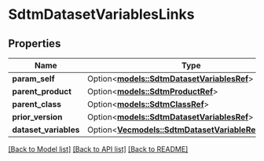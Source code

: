# SdtmDatasetVariablesLinks

## Properties

Name | Type | Description | Notes
------------ | ------------- | ------------- | -------------
**param_self** | Option<[**models::SdtmDatasetVariablesRef**](SdtmDatasetVariablesRef.md)> |  | [optional]
**parent_product** | Option<[**models::SdtmProductRef**](SdtmProductRef.md)> |  | [optional]
**parent_class** | Option<[**models::SdtmClassRef**](SdtmClassRef.md)> |  | [optional]
**prior_version** | Option<[**models::SdtmDatasetVariablesRef**](SdtmDatasetVariablesRef.md)> |  | [optional]
**dataset_variables** | Option<[**Vec<models::SdtmDatasetVariableRefElement>**](SdtmDatasetVariableRefElement.md)> |  | [optional]

[[Back to Model list]](../README.md#documentation-for-models) [[Back to API list]](../README.md#documentation-for-api-endpoints) [[Back to README]](../README.md)


